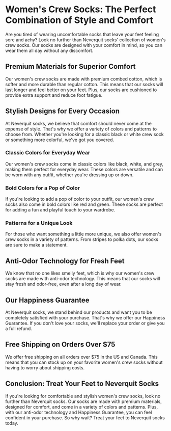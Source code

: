 # Women's Crew Socks: The Perfect Combination of Style and Comfort

Are you tired of wearing uncomfortable socks that leave your feet feeling sore and achy? Look no further than Neverquit socks' collection of women's crew socks. Our socks are designed with your comfort in mind, so you can wear them all day without any discomfort.

## Premium Materials for Superior Comfort

Our women's crew socks are made with premium combed cotton, which is softer and more durable than regular cotton. This means that our socks will last longer and feel better on your feet. Plus, our socks are cushioned to provide extra support and reduce foot fatigue.

## Stylish Designs for Every Occasion

At Neverquit socks, we believe that comfort should never come at the expense of style. That's why we offer a variety of colors and patterns to choose from. Whether you're looking for a classic black or white crew sock or something more colorful, we've got you covered.

### Classic Colors for Everyday Wear

Our women's crew socks come in classic colors like black, white, and grey, making them perfect for everyday wear. These colors are versatile and can be worn with any outfit, whether you're dressing up or down.

### Bold Colors for a Pop of Color

If you're looking to add a pop of color to your outfit, our women's crew socks also come in bold colors like red and green. These socks are perfect for adding a fun and playful touch to your wardrobe.

### Patterns for a Unique Look

For those who want something a little more unique, we also offer women's crew socks in a variety of patterns. From stripes to polka dots, our socks are sure to make a statement.

## Anti-Odor Technology for Fresh Feet

We know that no one likes smelly feet, which is why our women's crew socks are made with anti-odor technology. This means that our socks will stay fresh and odor-free, even after a long day of wear.

## Our Happiness Guarantee

At Neverquit socks, we stand behind our products and want you to be completely satisfied with your purchase. That's why we offer our Happiness Guarantee. If you don't love your socks, we'll replace your order or give you a full refund.

## Free Shipping on Orders Over $75

We offer free shipping on all orders over $75 in the US and Canada. This means that you can stock up on your favorite women's crew socks without having to worry about shipping costs.

## Conclusion: Treat Your Feet to Neverquit Socks

If you're looking for comfortable and stylish women's crew socks, look no further than Neverquit socks. Our socks are made with premium materials, designed for comfort, and come in a variety of colors and patterns. Plus, with our anti-odor technology and Happiness Guarantee, you can feel confident in your purchase. So why wait? Treat your feet to Neverquit socks today.